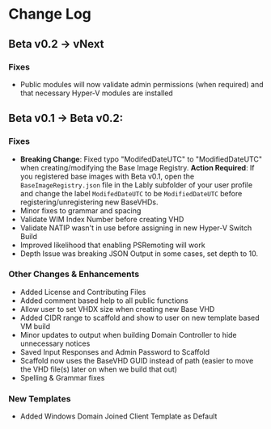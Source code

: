 # Change Log

## Beta v0.2 -> vNext

### Fixes

- Public modules will now validate admin permissions (when required) and that necessary Hyper-V modules are installed

## Beta v0.1 -> Beta v0.2:

### Fixes

- **Breaking Change**: Fixed typo "ModifedDateUTC" to "ModifiedDateUTC" when creating/modifying the Base Image Registry.  **Action Required**: If you registered base images with Beta v0.1, open the `BaseImageRegistry.json` file in the Lably subfolder of your user profile and change the label `ModifedDateUTC` to be `ModifiedDateUTC` before registering/unregistering new BaseVHDs.
- Minor fixes to grammar and spacing
- Validate WIM Index Number before creating VHD
- Validate NATIP wasn't in use before assigning in new Hyper-V Switch Build
- Improved likelihood that enabling PSRemoting will work
- Depth Issue was breaking JSON Output in some cases, set depth to 10.

### Other Changes & Enhancements

- Added License and Contributing Files
- Added comment based help to all public functions
- Allow user to set VHDX size when creating new Base VHD
- Added CIDR range to scaffold and show to user on new template based VM build
- Minor updates to output when building Domain Controller to hide unnecessary notices
- Saved Input Responses and Admin Password to Scaffold
- Scaffold now uses the BaseVHD GUID instead of path (easier to move the VHD file(s) later on when we build that out)
- Spelling & Grammar fixes

### New Templates

- Added Windows Domain Joined Client Template as Default

